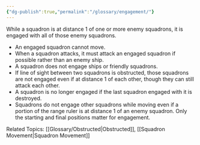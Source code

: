 ```yaml
---
{"dg-publish":true,"permalink":"/glossary/engagement/"}
---
```


While a squadron is at distance 1 of one or more enemy squadrons, it is engaged with all of those enemy squadrons.

- An engaged squadron cannot move.
- When a squadron attacks, it must attack an engaged squadron if possible rather than an enemy ship.
- A squadron does not engage ships or friendly squadrons.
- If line of sight between two squadrons is obstructed, those squadrons are not engaged even if at distance 1 of each other, though they can still attack each other.
- A squadron is no longer engaged if the last squadron engaged with it is destroyed.
- Squadrons do not engage other squadrons while moving even if a portion of the range ruler is at distance 1 of an enemy squadron. Only the starting and final positions matter for engagement.

Related Topics: [[Glossary/Obstructed\|Obstructed]], [[Squadron Movement\|Squadron Movement]]
